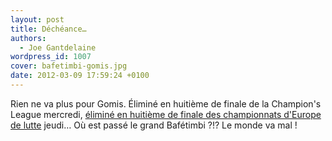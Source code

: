 ```yaml
---
layout: post
title: Déchéance…
authors:
  - Joe Gantdelaine
wordpress_id: 1007
cover: bafetimbi-gomis.jpg
date: 2012-03-09 17:59:24 +0100
---
```


Rien ne va plus pour Gomis. Éliminé en huitième de finale de la Champion's
League mercredi, [éliminé en huitième de finale des championnats d'Europe de
lutte][1] jeudi… Où est passé le grand Bafétimbi ?!? Le monde va mal !

[1]: https://www.lequipe.fr/Lutte-libre/Actualites/Gomis-sortie-en-8es/268867
